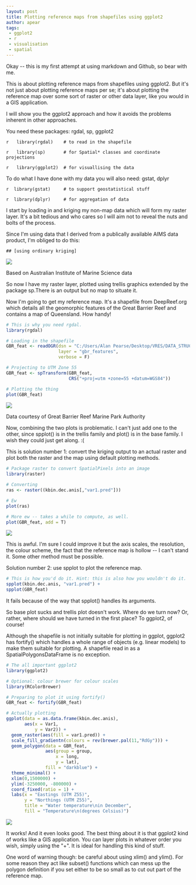 ```yaml
---
layout: post
title: Plotting reference maps from shapefiles using ggplot2
author: apear
tags:
 - ggplot2
 - r
 - visualisation
 - spatial
---
```


Okay -- this is my first attempt at using markdown and Github, so bear with me.

This is about plotting reference maps from shapefiles using ggplot2. But it's not just about plotting reference maps per se; it's about plotting the reference map over some sort of raster or other data layer, like you would in a GIS application.

I will show you the ggplot2 approach and how it avoids the problems inherent in other approaches.

You need these packages: rgdal, sp, ggplot2

`r   library(rgdal)    # to read in the shapefile`

`r   library(sp)       # for Spatial* classes and coordinate projections`

`r   library(ggplot2)  # for visuallising the data`

To do what I have done with my data you will also need: gstat, dplyr

`r  library(gstat)     # to support geostatistical stuff`

`r  library(dplyr)     # for aggregation of data`

I start by loading in and kriging my non-map data which will form my raster layer. It's a bit tedious and who cares so I will aim not to reveal the nuts and bolts of the process.

Since I'm using data that I derived from a publically available AIMS data product, I'm obliged to do this:

    ## [using ordinary kriging]

![](2016-02-16-apear9-Plotting-reference-maps-from-shapefiles-using-ggplot2_files/figure-markdown_github/unnamed-chunk-6-1.png)

Based on Australian Institute of Marine Science data

So now I have my raster layer, plotted using trellis graphics extended by the package sp.There is an output but no map to situate it.

Now I'm going to get my reference map. It's a shapefile from DeepReef.org which details all the geomorphic features of the Great Barrier Reef and contains a map of Queensland. How handy!

``` r
# This is why you need rgdal.
library(rgdal)

# Loading in the shapefile
GBR_feat <- readOGR(dsn = "C:/Users/Alan Pearse/Desktop/VRES/DATA_STRUCTURED/GEOGRAPHICAL_GEOLOGICAL/DeepReefOrg/Geomorphic_GBR/shape", 
                    layer = "gbr_features",
                    verbose = F)

# Projecting to UTM Zone 55 
GBR_feat <- spTransform(GBR_feat,
                        CRS("+proj=utm +zone=55 +datum=WGS84"))

# Plotting the thing
plot(GBR_feat)
```

![](2016-02-16-apear9-Plotting-reference-maps-from-shapefiles-using-ggplot2_files/figure-markdown_github/unnamed-chunk-7-1.png)

Data courtesy of Great Barrier Reef Marine Park Authority

Now, combining the two plots is problematic. I can't just add one to the other, since spplot() is in the trellis family and plot() is in the base family. I wish they could just get along. :(

This is solution number 1: convert the kriging output to an actual raster and plot both the raster and the map using default plotting methods.

``` r
# Package raster to convert SpatialPixels into an image
library(raster)

# Converting
ras <- raster((kbin.dec.anis[,"var1.pred"]))

# Ew
plot(ras)

# More ew -- takes a while to compute, as well.
plot(GBR_feat, add = T)
```

![](2016-02-16-apear9-Plotting-reference-maps-from-shapefiles-using-ggplot2_files/figure-markdown_github/unnamed-chunk-8-1.png)

This is awful. I'm sure I could improve it but the axis scales, the resolution, the colour scheme, the fact that the reference map is hollow -- I can't stand it. Some other method must be possible.

Solution number 2: use spplot to plot the reference map.

``` r
# This is how you'd do it. Hint: this is also how you wouldn't do it.
spplot(kbin.dec.anis, "var1.pred") + 
spplot(GBR_feat) 
```

It fails because of the way that spplot() handles its arguments.

So base plot sucks and trellis plot doesn't work. Where do we turn now? Or, rather, where should we have turned in the first place? To ggplot2, of course!

Although the shapefile is not initially suitable for plotting in ggplot, ggplot2 has fortify() which handles a whole range of objects (e.g. linear models) to make them suitable for plotting. A shapefile read in as a SpatialPolygonsDataFrame is no exception.

``` r
# The all important ggplot2
library(ggplot2)

# Optional: colour brewer for colour scales
library(RColorBrewer)

# Preparing to plot it using fortify()
GBR_feat <- fortify(GBR_feat)

# Actually plotting
ggplot(data = as.data.frame(kbin.dec.anis),
       aes(x = Var1, 
           y = Var2)) +
  geom_raster(aes(fill = var1.pred)) +
  scale_fill_gradientn(colours = rev(brewer.pal(11,"RdGy"))) +
  geom_polygon(data = GBR_feat, 
               aes(group = group, 
                   x = long, 
                   y = lat),
               fill = "darkblue") +
  theme_minimal() +
  xlim(0,1500000) +
  ylim(-3250000, -800000) +
  coord_fixed(ratio = 1) +
  labs(x = "Eastings (UTM Z55)",
       y = "Northings (UTM Z55)",
       title = "Water temperature\nin December",
       fill = "Temperature\n(degrees Celsius)")
```

![](2016-02-16-apear9-Plotting-reference-maps-from-shapefiles-using-ggplot2_files/figure-markdown_github/unnamed-chunk-10-1.png)

It works! And it even looks good. The best thing about it is that ggplot2 kind of works like a GIS application. You can layer plots in whatever order you wish, simply using the "+". It is ideal for handling this kind of stuff.

One word of warning though: be careful about using xlim() and ylim(). For some reason they act like subset() functions which can mess up the polygon definition if you set either to be so small as to cut out part of the reference map.
